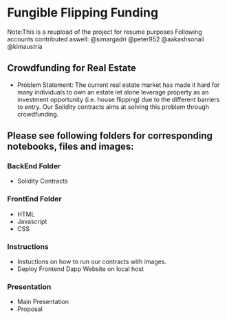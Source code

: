 # Fungible Flipping Funding
Note:This is a reupload of the project for resume purposes
Following accounts contributed aswell: @simargadri @peter952 @aakashsonali @kimaustria
## Crowdfunding for Real Estate
* Problem Statement: The current real estate market has made it hard for many individuals to own an estate let alone leverage property as an investment opportunity (i.e. house flipping) due to the different barriers to entry. Our Solidity contracts aims at solving this problem through crowdfunding.

## Please see following folders for corresponding notebooks, files and images:
### BackEnd Folder
* Solidity Contracts

### FrontEnd Folder
* HTML
* Javascript
* CSS

### Instructions
* Instuctions on how to run our contracts with images.
* Deploy Frontend Dapp Website on local host

### Presentation
* Main Presentation
* Proposal


